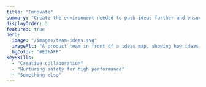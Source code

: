 ```yaml
---
title: "Innovate"
summary: "Create the environment needed to push ideas further and ensure innovative thinking thrives."
displayOrder: 3
featured: true
hero:
  image: "/images/team-ideas.svg"
  imageAlt: "A product team in front of a ideas map, showing how ideas have been iterated on into something better"
  bgColor: "#E3FAFF"
keySkills:
  - "Creative collaboration"
  - "Nurturing safety for high performance"
  - "Something else"
---
```

